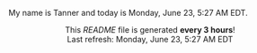My name is Tanner and today is Monday, June 23, 5:27 AM EDT.

<p align="center">This <i>README</i> file is generated <b>every 3 hours</b>!</br>Last refresh: Monday, June 23, 5:27 AM EDT<br /></p>
